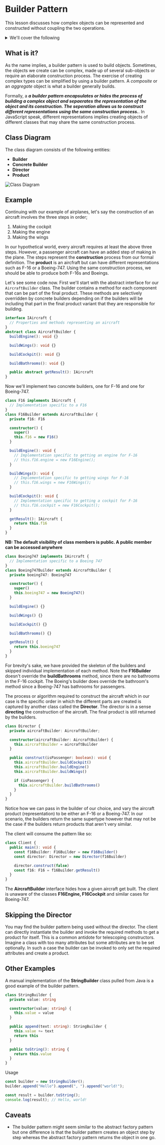 # Builder Pattern

This lesson discusses how complex objects can be represented and constructed without
coupling the two operations.

<details>

<summary>We'll cover the following</summary>

- What is it?
- Class Diagram
- Example
- Skipping the Director
- Other Examples
- Caveats

</details>

## What is it?

As the name implies, a builder pattern is used to build objects. Sometimes, the objects
we create can be complex, made up of several sub-objects or require an elaborate construction
process. The exercise of creating complex types can be simplified by using a builder pattern.
A _composite_ or an _aggregate_ object is what a builder generally builds.

Formally, a **_a builder pattern encapsulates or hides the process of building a complex object and sepaerates_**
**_the representation of the object and its construction. The seperation allows us to construct different representations_**
**_using the same construction process._**. In JavaScript speak, different representations implies creating objects of different classes that may share the same construction process.

## Class Diagram

The class diagram consists of the following entities:

- **Builder**
- **Concrete Builder**
- **Director**
- **Product**

![Class Diagram](/public/images/classdiagram.jpg)

## Example

Continuing with our example of airplanes, let's say the construction of an aircraft involves the three steps in order;

1. Making the cockpit
2. Making the engine
3. Making the wings

In our hypothetical world, every aircraft requires at least the above three steps. However, a passenger
aircraft can have an added step of making in the plane. The steps represent the **construction** process from our formal
definition. The **product** is an aircfraft but can have different representations such as F-16 or a Boeing-747. Using the
same construction process, we should be able to produce both F-16s and Boeings.

Let's see some code now. First we'll start with the abstract interface for our `AircraftBuilder` class. The builder contains
a method for each component that can be part of the final product. These methods are selectively overridden by concrete
builders depending on if the builders will be including that part in the final product variant that they are responsible for
building.

```typescript
interface IAircraft {
  // Properties and methods representing an aircraft
}
abstract class AircraftBuilder {
  buildEngine(): void {}

  buildWings(): void {}

  buildCockpit(): void {}

  buildBathrooms(): void {}

  public abstract getResult(): IAircraft
}
```

Now we'll implement two concrete builders, one for F-16 and one for Boeing-747.

```typescript
class F16 implements IAircraft {
  // Implementation specific to a F16
}
class F16Builder extends AircraftBuilder {
  private f16: F16

  constructor() {
    super()
    this.f16 = new F16()
  }

  buildEngine(): void {
    // Implementation specific to getting an engine for F-16
    // this.f16.engine = new F16Engine();
  }

  buildWings(): void {
	// Implementation specific to getting wings for F-16
    // this.f16.wings = new F16Wings();
  }

  buildCockpit(): void {
	// Implementation specific to getting a cockpit for F-16
    // this.f16.cockpit = new F16Cockpit();
  }

  getResult(): IAircraft {
    return this.f16
  }
}
```

**NB: The default visibility of class members is public. A public member can be accessed anywhere**

```typescript
class Boeing747 implements IAircraft {
  // Implementation specific to a Boeing 747
}
class Boeing747Builder extends AircraftBuilder {
  private boeing747: Boeing747

  constructor() {
    super()
    this.boeing747 = new Boeing747()
  }

  buildEngine() {}

  buildWings() {}

  buildCockpit() {}

  buildBathrooms() {}

  getResult() {
    return this.boeing747
  }
}
```

For brevity's sake, we have provided the skeleton of the builders and skipped individual implementation of each method. Note
the **F16Builder** doesn't override the **buildBathrooms** method, since there are no bathrooms in the F-16 cockpit. The Boeing's
builder does override the bathroom's method since a Boeing-747 has bathrooms for passengers.

The process or algorithm required to construct the aircraft which in our case is the specific order in which the different
parts are created is captured by another class called the **Director**. The director is in a sense **directing** the construction of the aircraft. The final product is still returned by the builders.

```typescript
class Director {
  private aircraftBuilder: AircraftBuilder;

  constructor(aircraftBuilder: AircraftBuilder) {
    this.aircraftBuilder = aircraftBuilder
  }

  public construct(isPassenger: boolean): void {
    this.aircraftBuilder.buildCockpit()
    this.aircraftBuilder.buildEngine()
    this.aircraftBuilder.buildWings()

    if (isPassenger) {
      this.aircraftBuilder.buildBathrooms()
    }
  }
}
```

Notice how we can pass in the builder of our choice, and vary the aircraft product (representation) to be either an F-16 or
a Boeing-747. In our scenario, the builders return the same supertype however that may not be the case if the builders
return products that aren't very similar.

The client will consume the pattern like so:

```typescript
class Client {
  public main(): void {
    const f16Builder: F16Builder = new F16Builder()
    const director: Director = new Director(f16Builder)

    director.construct(false)
    const f16: F16 = f16Builder.getResult()
  }
}
```

The **AircraftBuilder** interface hides how a given aircraft get built. The client is unaware of the classes **F16Engine, F16Cockpit** and similar cases for Boeing-747.

## Skipping the Director
You may find the builder pattern being used without the director. The client can directly instantiate the builder and invoke
the required methods to get a product for itself. This is a common antidote for telescoping constructors. Imagine a class
with too many attributes but some attributes are to be set optionally. In such a case the builder can be invoked to only set
the required attributes and create a product.

## Other Examples
A manual implementation of the **StringBuilder** class pulled from Java is a good example of the builder pattern. 

```typescript
class StringBuilder {
  private value: string

  constructor(value: string) {
    this.value = value
  }

  public append(text: string): StringBuilder {
    this.value += text
    return this
  }

  public toString(): string {
    return this.value
  }
}
```
Usage
```typescript
const builder = new StringBuilder();
builder.append("Hello").append(", ").append("world!");

const result = builder.toString();
console.log(result); // Hello, world!
```

## Caveats
* The builder pattern might seem similar to the abstract factory pattern but one difference is that the builder pattern
creates an object step by step whereas the abstract factory pattern returns the object in one go.